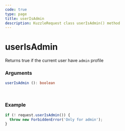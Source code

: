 ```yaml
---
code: true
type: page
title: userIsAdmin
description: KuzzleRequest class userIsAdmin() method
---
```


# userIsAdmin

Returns true if the current user have `admin` profile

### Arguments

```ts
userIsAdmin (): boolean
```

</br>

### Example

```ts
if (! request.userIsAdmin()) {
  throw new ForbiddenError('Only for admin');
}
```
